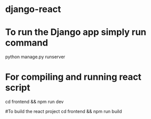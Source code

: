 # django-react

# To run the Django app simply run command
 python manage.py runserver 
 
 # For compiling and running react script
 cd frontend && npm run dev
 
 
#To build the react project
cd frontend && npm run build
